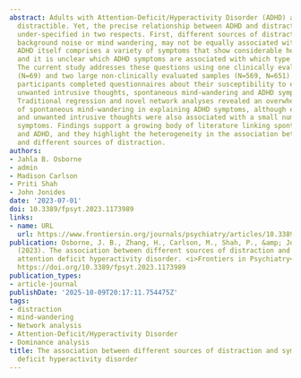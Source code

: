 ```yaml
---
abstract: Adults with Attention-Deficit/Hyperactivity Disorder (ADHD) are generally
  distractible. Yet, the precise relationship between ADHD and distractibility remains
  under-specified in two respects. First, different sources of distraction, such as
  background noise or mind wandering, may not be equally associated with ADHD. Second,
  ADHD itself comprises a variety of symptoms that show considerable heterogeneity
  and it is unclear which ADHD symptoms are associated with which type of distraction.
  The current study addresses these questions using one clinically evaluated sample
  (N=69) and two large non-clinically evaluated samples (N=569, N=651). In all samples,
  participants completed questionnaires about their susceptibility to external distraction,
  unwanted intrusive thoughts, spontaneous mind-wandering and ADHD symptomatology.
  Traditional regression and novel network analyses revealed an overwhelming contribution
  of spontaneous mind-wandering in explaining ADHD symptoms, although external distraction
  and unwanted intrusive thoughts were also associated with a small number of ADHD
  symptoms. Findings support a growing body of literature linking spontaneous mind-wandering
  and ADHD, and they highlight the heterogeneity in the association between ADHD symptoms
  and different sources of distraction.
authors:
- Jahla B. Osborne
- admin
- Madison Carlson
- Priti Shah
- John Jonides
date: '2023-07-01'
doi: 10.3389/fpsyt.2023.1173989
links:
- name: URL
  url: https://www.frontiersin.org/journals/psychiatry/articles/10.3389/fpsyt.2023.1173989/full
publication: Osborne, J. B., Zhang, H., Carlson, M., Shah, P., &amp; Jonides, J..
  (2023). The association between different sources of distraction and symptoms of
  attention deficit hyperactivity disorder. <i>Frontiers in Psychiatry</i>, <i>14</i>.
  https://doi.org/10.3389/fpsyt.2023.1173989
publication_types:
- article-journal
publishDate: '2025-10-09T20:17:11.754475Z'
tags:
- distraction
- mind-wandering
- Network analysis
- Attention-Deficit/Hyperactivity Disorder
- Dominance analysis
title: The association between different sources of distraction and symptoms of attention
  deficit hyperactivity disorder
---
```

